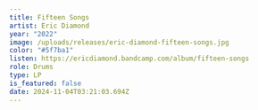 ```yaml
---
title: Fifteen Songs
artist: Eric Diamond
year: "2022"
image: /uploads/releases/eric-diamond-fifteen-songs.jpg
color: "#5f7ba1"
listen: https://ericdiamond.bandcamp.com/album/fifteen-songs
role: Drums
type: LP
is_featured: false
date: 2024-11-04T03:21:03.694Z
---
```

